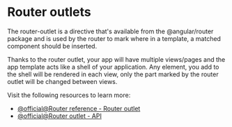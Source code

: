 # Router outlets

The router-outlet is a directive that's available from the @angular/router package and is used by the router to mark where in a template, a matched component should be inserted.

Thanks to the router outlet, your app will have multiple views/pages and the app template acts like a shell of your application. Any element, you add to the shell will be rendered in each view, only the part marked by the router outlet will be changed between views.

Visit the following resources to learn more:

- [@official@Router reference - Router outlet](https://angular.dev/guide/routing/router-reference#router-outlet)
- [@official@Router outlet - API](https://angular.dev/api/router/RouterOutlet)
